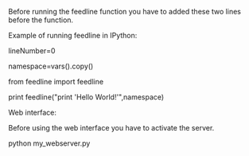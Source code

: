 Before running the feedline function you have to added these two lines before the function.

Example of running feedline in IPython:


lineNumber=0

namespace=vars().copy()

from feedline import feedline

print feedline("print 'Hello World!'",namespace)



Web interface:

Before using the web interface you have to activate the server.	

python my_webserver.py
	
	
